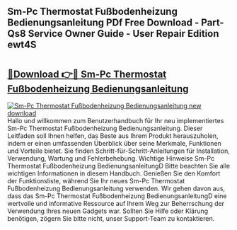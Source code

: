 ## Sm-Pc Thermostat Fußbodenheizung Bedienungsanleitung PDf Free Download - Part-Qs8 Service Owner Guide - User Repair Edition ewt4S

# <h2><a href="http://df4gpb3.blite.top/?on=Sm-Pc+Thermostat+Fu%c3%9fbodenheizung+Bedienungsanleitung">🔗Download 👉🔴 Sm-Pc Thermostat Fußbodenheizung Bedienungsanleitung</a></h2>

[![Sm-Pc Thermostat Fußbodenheizung Bedienungsanleitung new download](https://i.imgur.com/lujVjoI.png)](http://df4gpb3.blite.top/?on=Sm-Pc+Thermostat+Fu%c3%9fbodenheizung+Bedienungsanleitung)
Hallo und willkommen zum Benutzerhandbuch für Ihr neu implementiertes Sm-Pc Thermostat Fußbodenheizung Bedienungsanleitung. Dieser Leitfaden soll Ihnen helfen, das Beste aus Ihrem Produkt herauszuholen, indem er einen umfassenden Überblick über seine Merkmale, Funktionen und Vorteile bietet. Sie finden Schritt-für-Schritt-Anleitungen für Installation, Verwendung, Wartung und Fehlerbehebung. Wichtige Hinweise Sm-Pc Thermostat Fußbodenheizung BedienungsanleitungD Bitte beachten Sie alle wichtigen Informationen in diesem Handbuch. Genießen Sie den Komfort der Funktionsliste, während Sie Ihr neues Sm-Pc Thermostat Fußbodenheizung Bedienungsanleitung verwenden. Wir gehen davon aus, dass das Sm-Pc Thermostat Fußbodenheizung BedienungsanleitungD eine wertvolle und informative Ressource auf Ihrem Weg zur Beherrschung der Verwendung Ihres neuen Gadgets war. Sollten Sie Hilfe oder Klärung benötigen, zögern Sie bitte nicht, unser Support-Team zu kontaktieren.
